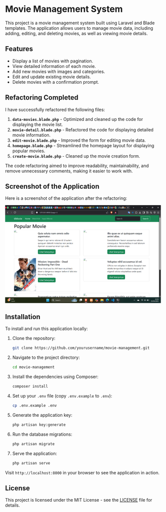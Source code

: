 # Movie Management System

This project is a movie management system built using Laravel and Blade templates. The application allows users to manage movie data, including adding, editing, and deleting movies, as well as viewing movie details.

## Features
- Display a list of movies with pagination.
- View detailed information of each movie.
- Add new movies with images and categories.
- Edit and update existing movie details.
- Delete movies with a confirmation prompt.

## Refactoring Completed
I have successfully refactored the following files:
1. **`data-movies.blade.php`** - Optimized and cleaned up the code for displaying the movie list.
2. **`movie-detail.blade.php`** - Refactored the code for displaying detailed movie information.
3. **`edit-movie.blade.php`** - Improved the form for editing movie data.
4. **`homepage.blade.php`** - Streamlined the homepage layout for displaying popular movies.
5. **`create-movie.blade.php`** - Cleaned up the movie creation form.

The code refactoring aimed to improve readability, maintainability, and remove unnecessary comments, making it easier to work with.

## Screenshot of the Application
Here is a screenshot of the application after the refactoring:

![Hasil Tampilan](Hasil.png)

## Installation

To install and run this application locally:

1. Clone the repository:
    ```bash
    git clone https://github.com/yourusername/movie-management.git
    ```

2. Navigate to the project directory:
    ```bash
    cd movie-management
    ```

3. Install the dependencies using Composer:
    ```bash
    composer install
    ```

4. Set up your `.env` file (copy `.env.example` to `.env`):
    ```bash
    cp .env.example .env
    ```

5. Generate the application key:
    ```bash
    php artisan key:generate
    ```

6. Run the database migrations:
    ```bash
    php artisan migrate
    ```

7. Serve the application:
    ```bash
    php artisan serve
    ```

Visit `http://localhost:8000` in your browser to see the application in action.

## License

This project is licensed under the MIT License - see the [LICENSE](LICENSE) file for details.
